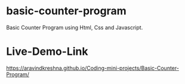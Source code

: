 # basic-counter-program
Basic Counter Program using Html, Css and Javascript.

# Live-Demo-Link
https://aravindkreshna.github.io/Coding-mini-projects/Basic-Counter-Program/

